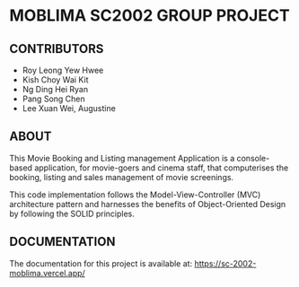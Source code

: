 # MOBLIMA SC2002 GROUP PROJECT

## CONTRIBUTORS
- Roy Leong Yew Hwee
- Kish Choy Wai Kit
- Ng Ding Hei Ryan
- Pang Song Chen
- Lee Xuan Wei, Augustine

## ABOUT
This Movie Booking and Listing management Application is a console-based application, for movie-goers and cinema staff, that computerises the booking, listing and sales management of movie screenings.

This code implementation follows the Model-View-Controller (MVC) architecture pattern and harnesses the benefits of Object-Oriented Design by following the SOLID principles.


## DOCUMENTATION
The documentation for this project is available at: https://sc-2002-moblima.vercel.app/